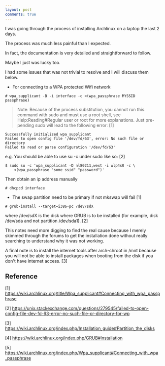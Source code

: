 ```yaml
---
layout: post
comments: true
---
```


I was going through the process of installing Archlinux on a laptop
the last 2 days.

The process was much less painful than I expected.

In fact, the documentation is very detailed and straightforward to follow.

Maybe I just was lucky too.

I had some issues that was not trivial to resolve and I will discuss them below.

* For connecting to a WPA protected Wifi network

```
# wpa_supplicant -B -i interface -c <(wpa_passphrase MYSSID passphrase)
```

> Note: Because of the process substitution, you cannot run this command with sudo and must use a root shell, see Help:Reading#Regular user or root for more explanations. Just pre-pending sudo will lead to the following error: [1]
```
Successfully initialized wpa_supplicant
Failed to open config file '/dev/fd/63', error: No such file or directory
Failed to read or parse configuration '/dev/fd/63'
```
e.g. You should be able to use su -c under sudo like so: [2]
```
$ sudo su -c 'wpa_supplicant -D nl80211,wext -i wlp4s0 -c \
    <(wpa_passphrase "some ssid" "password")'
```

Then obtain an ip address manually
```
# dhcpcd interface
```

* The swap partition need to be primary if not mkswap will fail [1]

```
# grub-install --target=i386-pc /dev/sdX
```
where /dev/sdX is the disk where GRUB is to be installed (for example, disk /dev/sda and not partition /dev/sda1). [2]

This notes need more digging to find the real cause because I merely
skimmed through the forums to get the installation done without really
searching to understand why it was not working.

A final note is to install the internet tools after arch-chroot
in /mnt because you will not be able to install packages when
booting from the disk if you don't have internet access. [3]

Reference
----------

[1] https://wiki.archlinux.org/title/Wpa_supplicant#Connecting_with_wpa_passphrase

[2] https://unix.stackexchange.com/questions/279545/failed-to-open-config-file-dev-fd-63-error-no-such-file-or-directory-for-wp

[3] https://wiki.archlinux.org/index.php/Installation_guide#Partition_the_disks

[4] https://wiki.archlinux.org/index.php/GRUB#Installation

[5] https://wiki.archlinux.org/index.php/Wpa_supplicant#Connecting_with_wpa_passphrase
